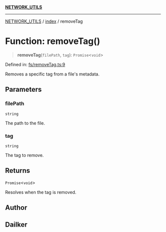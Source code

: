 [**NETWORK_UTILS**](../../README.md)

***

[NETWORK_UTILS](../../README.md) / [index](../README.md) / removeTag

# Function: removeTag()

> **removeTag**(`filePath`, `tag`): `Promise`\<`void`\>

Defined in: [fs/removeTag.ts:9](https://github.com/dailker/everyutil-js/blob/b3e269da55b7d96c15eb37e98c5c4f6b94f05f6f/src/fs/removeTag.ts#L9)

Removes a specific tag from a file's metadata.

## Parameters

### filePath

`string`

The path to the file.

### tag

`string`

The tag to remove.

## Returns

`Promise`\<`void`\>

Resolves when the tag is removed.

## Author

## Dailker
